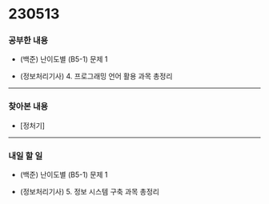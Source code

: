 # 230513

### 공부한 내용

- (백준) 난이도별 (B5-1) 문제 1

- (정보처리기사) 4. 프로그래밍 언어 활용 과목 총정리

---

### 찾아본 내용

- [정처기]

---

### 내일 할 일

- (백준) 난이도별 (B5-1) 문제 1

- (정보처리기사) 5. 정보 시스템 구축 과목 총정리
